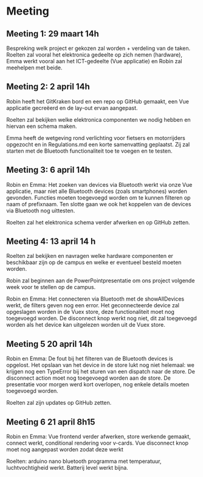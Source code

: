 # Meeting

## Meeting 1: 29 maart 14h

Bespreking welk project er gekozen zal worden + verdeling van de taken. Roelten zal vooral het elektronica gedeelte op zich nemen (hardware), Emma werkt vooral aan het ICT-gedeelte (Vue applicatie) en Robin zal meehelpen met beide.

## Meeting 2: 2 april 14h

Robin heeft het GitKraken bord en een repo op GitHub gemaakt, een Vue applicatie gecreëerd en de lay-out ervan aangepast.

Roelten zal bekijken welke elektronica componenten we nodig hebben en hiervan een schema maken.

Emma heeft de wetgeving rond verlichting voor fietsers en motorrijders opgezocht en in Regulations.md een korte samenvatting geplaatst. Zij zal starten met de Bluetooth functionaliteit toe te voegen en te testen.

## Meeting 3: 6 april 14h

Robin en Emma: Het zoeken van devices via Bluetooth werkt via onze Vue applicatie, maar niet alle Bluetooth devices (zoals smartphones) worden gevonden. Functies moeten toegevoegd worden om te kunnen filteren op naam of prefixnaam. Ten slotte gaan we ook het koppelen van de devices via Bluetooth nog uittesten.

Roelten zal het elektronica schema verder afwerken en op GitHub zetten.

## Meeting 4: 13 april 14 h

Roelten zal bekijken en navragen welke hardware componenten er beschikbaar zijn op de campus en welke er eventueel besteld moeten worden.

Robin zal beginnen aan de PowerPointpresentatie om ons project volgende week voor te stellen op de campus.

Robin en Emma: Het connecteren via Bluetooth met de showAllDevices werkt, de filters geven nog een error. Het geconnecteerde device zal opgeslagen worden in de Vuex store, deze functionaliteit moet nog toegevoegd worden. De disconnect knop werkt nog niet, dit zal toegevoegd worden als het device kan uitgelezen worden uit de Vuex store.

## Meeting 5 20 april 14h

Robin en Emma: De fout bij het filteren van de Bluetooth devices is opgelost. Het opslaan van het device in de store lukt nog niet helemaal: we krijgen nog een TypeError bij het sturen van een dispatch naar de store. De disconnect action moet nog toegevoegd worden aan de store.
De presentatie voor morgen werd kort overlopen, nog enkele details moeten toegevoegd worden.

Roelten zal zijn updates op GitHub zetten.

## Meeting 6 21 april 8h15

Robin en Emma: Vue frontend verder afwerken, store werkende gemaakt, connect werkt, conditional rendering voor v-cards. Vue disconnect knop moet nog aangepast worden zodat deze werkt

Roelten: arduino nano bluetooth programma met temperatuur, luchtvochtigheid werkt. Batterij level werkt bijna.
